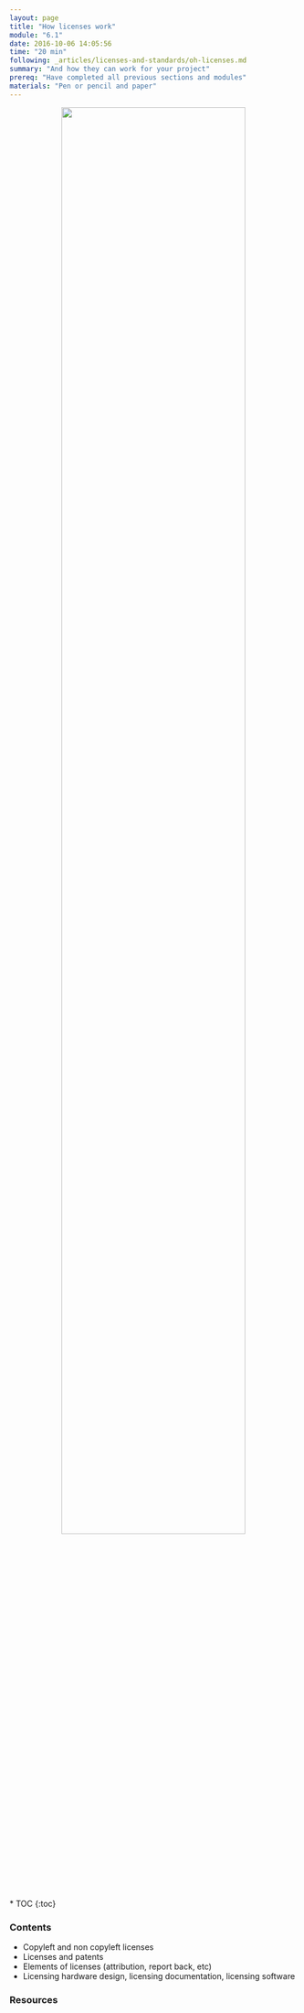 ```yaml
---
layout: page
title: "How licenses work"
module: "6.1"
date: 2016-10-06 14:05:56
time: "20 min"
following: _articles/licenses-and-standards/oh-licenses.md
summary: "And how they can work for your project"
prereq: "Have completed all previous sections and modules"
materials: "Pen or pencil and paper"
---
```

<p align="center">
<img src="https://raw.githubusercontent.com/ohwmakers/OHM-curriculum/gh-pages/img/work_in_progress_banner.svg" width="80%"/>
</p>
* TOC
{:toc}

### Contents

- Copyleft and non copyleft licenses
- Licenses and patents
- Elements of licenses (attribution, report back, etc)
- Licensing hardware design, licensing documentation, licensing software

<!--### {{ site.assignment }} Do something!-->

### Resources
